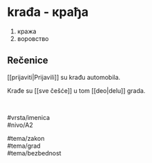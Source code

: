 # krađa - крађа

1. кража  
2. воровство

## Rečenice

[[prijaviti|Prijavili]] su krađu automobila.

Krađe su [[sve češće]] u tom [[deo|delu]] grada.

<br>

#vrsta/imenica  
#nivo/A2  

#tema/zakon  
#tema/grad  
#tema/bezbednost
